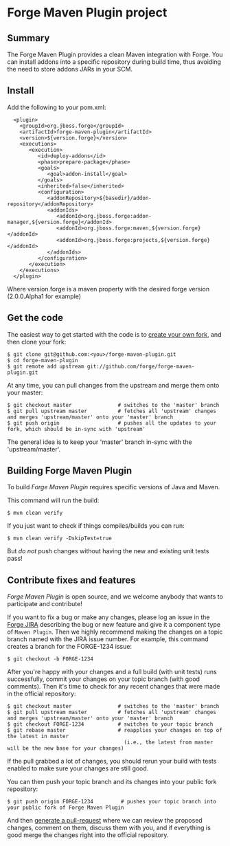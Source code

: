 # Forge Maven Plugin project

## Summary

The Forge Maven Plugin provides a clean Maven integration with Forge.
You can install addons into a specific repository during build time, thus avoiding the need to store addons JARs in your SCM.

## Install

Add the following to your pom.xml:

      <plugin>
        <groupId>org.jboss.forge</groupId>
        <artifactId>forge-maven-plugin</artifactId>
        <version>${version.forge}</version>
        <executions>
           <execution>
              <id>deploy-addons</id>
              <phase>prepare-package</phase>
              <goals>
                 <goal>addon-install</goal>
              </goals>
              <inherited>false</inherited>
              <configuration>
                 <addonRepository>${basedir}/addon-repository</addonRepository>
                 <addonIds>
                    <addonId>org.jboss.forge:addon-manager,${version.forge}</addonId>
                    <addonId>org.jboss.forge:maven,${version.forge}</addonId>
                    <addonId>org.jboss.forge:projects,${version.forge}</addonId>
                 </addonIds>
              </configuration>
           </execution>
        </executions>
      </plugin>

Where version.forge is a maven property with the desired forge version (2.0.0.Alpha1 for example)


## Get the code

The easiest way to get started with the code is to [create your own fork](http://help.github.com/forking/),
and then clone your fork:

    $ git clone git@github.com:<you>/forge-maven-plugin.git
    $ cd forge-maven-plugin
    $ git remote add upstream git://github.com/forge/forge-maven-plugin.git

At any time, you can pull changes from the upstream and merge them onto your master:

    $ git checkout master               # switches to the 'master' branch
    $ git pull upstream master          # fetches all 'upstream' changes and merges 'upstream/master' onto your 'master' branch
    $ git push origin                   # pushes all the updates to your fork, which should be in-sync with 'upstream'

The general idea is to keep your 'master' branch in-sync with the
'upstream/master'.

## Building Forge Maven Plugin

To build _Forge Maven Plugin_ requires specific versions of Java and Maven.

This command will run the build:

    $ mvn clean verify

If you just want to check if things compiles/builds you can run:

    $ mvn clean verify -DskipTest=true

But *do not* push changes without having the new and existing unit tests pass!

## Contribute fixes and features

_Forge Maven Plugin_ is open source, and we welcome anybody that wants to
participate and contribute!

If you want to fix a bug or make any changes, please log an issue in
the [Forge JIRA](https://issues.jboss.org/browse/FORGE)
describing the bug or new feature and give it a component type of
`Maven Plugin`. Then we highly recommend making the changes on a
topic branch named with the JIRA issue number. For example, this
command creates a branch for the FORGE-1234 issue:

	$ git checkout -b FORGE-1234

After you're happy with your changes and a full build (with unit
tests) runs successfully, commit your changes on your topic branch
(with good comments). Then it's time to check for any recent changes
that were made in the official repository:

	$ git checkout master               # switches to the 'master' branch
	$ git pull upstream master          # fetches all 'upstream' changes and merges 'upstream/master' onto your 'master' branch
	$ git checkout FORGE-1234           # switches to your topic branch
	$ git rebase master                 # reapplies your changes on top of the latest in master
	                                      (i.e., the latest from master will be the new base for your changes)

If the pull grabbed a lot of changes, you should rerun your build with
tests enabled to make sure your changes are still good.

You can then push your topic branch and its changes into your public fork repository:

	$ git push origin FORGE-1234         # pushes your topic branch into your public fork of Forge Maven Plugin

And then [generate a pull-request](http://help.github.com/pull-requests/) where we can
review the proposed changes, comment on them, discuss them with you,
and if everything is good merge the changes right into the official
repository.

